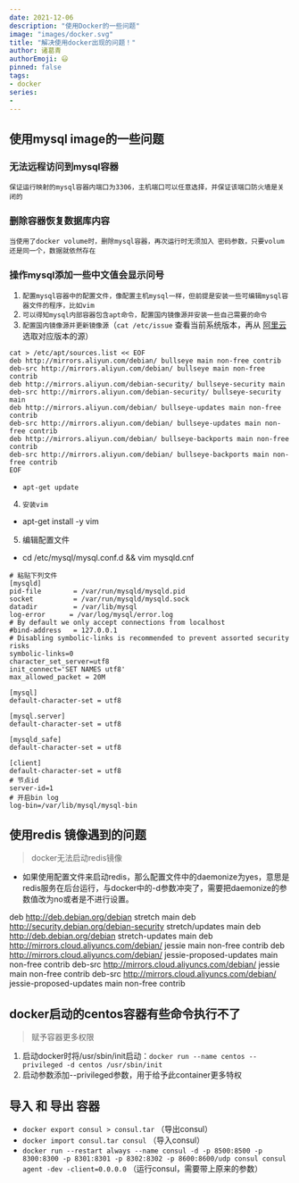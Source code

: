 ```yaml
---
date: 2021-12-06
description: "使用Docker的一些问题"
image: "images/docker.svg"
title: "解决使用docker出现的问题！"
author: 诸葛青
authorEmoji: 😃
pinned: false
tags:
- docker
series:
- 
---
```


## 使用mysql image的一些问题

### 无法远程访问到mysql容器
`保证运行映射的mysql容器内端口为3306，主机端口可以任意选择，并保证该端口防火墙是关闭的`

### 删除容器恢复数据库内容
`当使用了docker volume时，删除mysql容器，再次运行时无须加入 密码参数，只要volum还是同一个，数据就依然存在`

### 操作mysql添加一些中文值会显示问号
1. `配置mysql容器中的配置文件，像配置主机mysql一样，但前提是安装一些可编辑mysql容器文件的程序，比如vim`
2. `可以得知mysql内部容器包含apt命令，配置国内镜像源并安装一些自己需要的命令`
3. `配置国内镜像源并更新镜像源`（`cat /etc/issue` 查看当前系统版本，再从 [阿里云](https://developer.aliyun.com/mirror/debian?spm=a2c6h.13651102.0.0.3e221b11St2S5O) 选取对应版本的源）
```
cat > /etc/apt/sources.list << EOF
deb http://mirrors.aliyun.com/debian/ bullseye main non-free contrib
deb-src http://mirrors.aliyun.com/debian/ bullseye main non-free contrib
deb http://mirrors.aliyun.com/debian-security/ bullseye-security main
deb-src http://mirrors.aliyun.com/debian-security/ bullseye-security main
deb http://mirrors.aliyun.com/debian/ bullseye-updates main non-free contrib
deb-src http://mirrors.aliyun.com/debian/ bullseye-updates main non-free contrib
deb http://mirrors.aliyun.com/debian/ bullseye-backports main non-free contrib
deb-src http://mirrors.aliyun.com/debian/ bullseye-backports main non-free contrib
EOF
```
* `apt-get update `
4. `安装vim`
* apt-get install -y vim
5. 编辑配置文件
* cd /etc/mysql/mysql.conf.d && vim mysqld.cnf
```Conf
# 粘贴下列文件
[mysqld]
pid-file        = /var/run/mysqld/mysqld.pid
socket          = /var/run/mysqld/mysqld.sock
datadir         = /var/lib/mysql
log-error      = /var/log/mysql/error.log
# By default we only accept connections from localhost
#bind-address   = 127.0.0.1
# Disabling symbolic-links is recommended to prevent assorted security risks
symbolic-links=0
character_set_server=utf8
init_connect='SET NAMES utf8'
max_allowed_packet = 20M

[mysql]
default-character-set = utf8

[mysql.server]
default-character-set = utf8

[mysqld_safe]
default-character-set = utf8

[client]
default-character-set = utf8
# 节点id
server-id=1
# 开启bin log
log-bin=/var/lib/mysql/mysql-bin
```



## 使用redis 镜像遇到的问题
> docker无法启动redis镜像
* 如果使用配置文件来启动redis，那么配置文件中的daemonize为yes，意思是redis服务在后台运行，与docker中的-d参数冲突了，需要把daemonize的参数值改为no或者是不进行设置。


deb http://deb.debian.org/debian stretch main
deb http://security.debian.org/debian-security stretch/updates main
deb http://deb.debian.org/debian stretch-updates main
deb http://mirrors.cloud.aliyuncs.com/debian/ jessie main non-free contrib
deb http://mirrors.cloud.aliyuncs.com/debian/ jessie-proposed-updates main non-free contrib
deb-src http://mirrors.cloud.aliyuncs.com/debian/ jessie main non-free contrib
deb-src http://mirrors.cloud.aliyuncs.com/debian/ jessie-proposed-updates main non-free contrib


## docker启动的centos容器有些命令执行不了
> 赋予容器更多权限

1. 启动docker时将/usr/sbin/init启动：`docker run --name centos --privileged -d centos /usr/sbin/init`
2. 启动参数添加--privileged参数，用于给予此container更多特权

## 导入 和 导出 容器
* `docker export consul > consul.tar` （导出consul）
* `docker import consul.tar consul`    （导入consul）
* `docker run --restart always --name consul -d -p 8500:8500 -p 8300:8300 -p 8301:8301 -p 8302:8302 -p 8600:8600/udp consul consul agent -dev -client=0.0.0.0` （运行consul，需要带上原来的参数）

